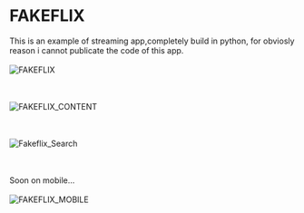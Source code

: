 # FAKEFLIX
This is an example of streaming app,completely build in python, for obviosly reason i cannot publicate the code of this app.
<br/><br/>
![FAKEFLIX](https://github.com/Federmax95/FAKEFLIX/assets/156188153/99a1f19c-5141-4223-af00-0111063d8d02)

<br/><br/>
![FAKEFLIX_CONTENT](https://github.com/Federmax95/FAKEFLIX/assets/156188153/354fa97f-760f-4b41-9a96-0cf7d8ccac60)

<br/><br/>
![Fakeflix_Search](https://github.com/Federmax95/FAKEFLIX/assets/156188153/9ab6978c-8510-4cb2-bcdc-fdf37b037303)

<br/><br/>
Soon on mobile...
<br/><br/>
![FAKEFLIX_MOBILE](https://github.com/Federmax95/FAKEFLIX/assets/156188153/49d8e7d0-4d9f-4f0f-8eed-02a210b0a178)

